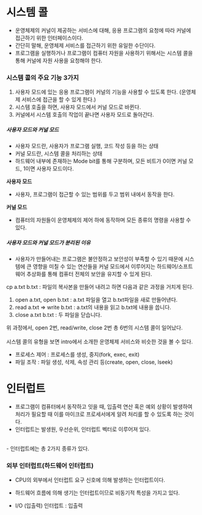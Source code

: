 <h1> 시스템 콜 </h1>

- 운영체제의 커널이 제공하는 서비스에 대해, 응용 프로그램의 요청에 따라 커널에 접근하기 위한 인터페이스이다.
- 간단히 말해, 운영체제 서비스를 접근하기 위한 유일한 수단이다.
- 프로그램을 실행하거나 프로그램이 컴퓨터 자원을 사용하기 위해서는 시스템 콜을 통해 커널에 자원 사용을 요청해야 한다.

<h3> 시스템 콜의 주요 기능 3가지 </h3>

1. 사용자 모드에 있는 응용 프로그램이 커널의 기능을 사용할 수 있도록 한다. (운영체제 서비스에 접근을 할 수 있게 한다.)
2. 시스템 호출을 하면, 사용자 모드에서 커널 모드로 바뀐다.
3. 커널에서 시스템 호출의 작업이 끝나면 사용자 모드로 돌아간다.

<h5> 사용자 모드와 커널 모드 </h5>

- 사용자 모드란, 사용자가 프로그램 실행, 코드 작성 등을 하는 상태
- 커널 모드란, 시스템 콜을 처리하는 상태
- 하드웨어 내부에 존재하는 Mode bit를 통해 구분하며, 모든 비트가 0이면 커널 모드, 1이면 사용자 모드이다.

<b> 사용자 모드 </b>

- 사용자, 프로그램이 접근할 수 있는 범위를 두고 범위 내에서 동작을 한다.

<b> 커널 모드 </b>

- 컴퓨터의 자원들이 운영체제의 제어 하에 동작하며 모든 종류의 명령을 사용할 수 있다.

<h5> 사용자 모드와 커널 모드가 분리된 이유 </h5>

- 사용자가 만들어내는 프로그램은 불안정하고 보안성이 부족할 수 있기 때문에 시스템에 큰 영향을 미칠 수 있는 연산들을 커널 모드에서 이루어지는 하드웨어/소프트웨어 추상화를 통해 컴퓨터 전체의 보안을 유지할 수 있게 된다.


cp a.txt b.txt : 파일의 복사본을 만들어 내려고 하면 다음과 같은 과정을 거치게 된다.
1. open a.txt, open b.txt : a.txt 파일을 열고 b.txt파일을 새로 만들어낸다.
2. read a.txt => write b.txt : a.txt의 내용을 읽고 b.txt에 내용을 씁니다.
3. close a.txt b.txt : 두 파일을 닫습니다.

위 과정에서, open 2번, read/write, close 2번 총 6번의 시스템 콜이 일어났다. </br>
</br>
시스템 콜의 유형을 보면 intro에서 소개한 운영체제 서비스와 비슷한 것을 볼 수 있다.

 - 프로세스 제어 : 프로세스를 생성, 중지(fork, exec, exit)
 - 파일 조작 : 파일 생성, 삭제, 속성 관리 등(create, open, close, lseek)

<h1> 인터럽트 </h1>

- 프로그램이 컴퓨터에서 동작하고 잇을 때, 입출력 연산 혹은 예외 상황이 발생하여 처리가 필요할 때 이를 마이크로 프로세서에게 알려 처리를 할 수 있도록 하는 것이다.
- 인터럽트는 발생원, 우선순위, 인터럽트 벡터로 이루어져 있다.
<br />
- 인터럽트에는 총 2가지 종류가 있다.

<h3> 외부 인터럽트(하드웨어 인터럽트) </h3>

- CPU의 외부에서 인터럽트 요구 신호에 의해 발생하는 인터럽트이다.
- 하드웨어 흐름에 의해 생기는 인터럽트이므로 비동기적 특성을 가지고 있다.

- I/O (입출력) 인터럽트 : 입출력 

